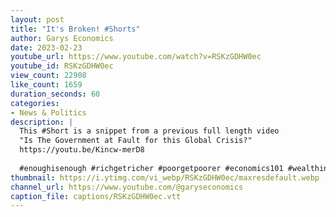 ```yaml
---
layout: post
title: "It's Broken! #Shorts"
author: Garys Economics
date: 2023-02-23
youtube_url: https://www.youtube.com/watch?v=RSKzGDHW0ec
youtube_id: RSKzGDHW0ec
view_count: 22908
like_count: 1659
duration_seconds: 60
categories:
- News & Politics
description: |
  This #Short is a snippet from a previous full length video 
  "Is The Government at Fault for this Global Crisis?" 
  https://youtu.be/Kincw-merD8
  
  #enoughisenough #richgetricher #poorgetpoorer #economics101 #wealthinequality # taxwealthnotwork
thumbnail: https://i.ytimg.com/vi_webp/RSKzGDHW0ec/maxresdefault.webp
channel_url: https://www.youtube.com/@garyseconomics
caption_file: captions/RSKzGDHW0ec.vtt
---
```

